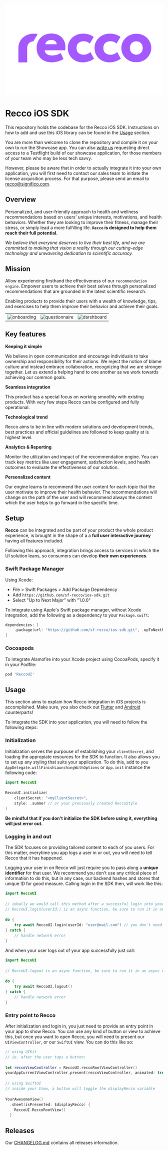 ![recco_header](.art/recco_logo_amethyst.svg)

# Recco iOS SDK

This repository holds the codebase for the Recco iOS SDK. Instructions on how to add and use this iOS library can be found in the [Usage](#usage) section.

You are more than welcome to clone the repository and compile it on your own to run the Showcase app. You can also [write us](mailto:recco@significo.com) requesting direct access to a Testflight build of our showcase application, for those members of your team who may be less tech savvy.

However, please be aware that in order to actually integrate it into your own application, you will first need to contact our sales team to initiate the license acquisition process. For that purpose, please send an email to recco@significo.com.

## Overview

Personalized, and user-friendly approach to health and wellness recommendations based on users' unique interests, motivations, and health behaviors. Whether they are looking to improve their fitness, manage their stress, or simply lead a more fulfilling life. __`Recco` is designed to help them reach their full potential.__

_We believe that everyone deserves to live their best life, and we are committed to making that vision a reality through our cutting-edge technology and unwavering dedication to scientific accuracy._

## Mission

Allow experiencing firsthand the effectiveness of our `recommendation engine`. Empower users to achieve their best selves through personalized recommendations that are grounded in the latest scientific research. 

Enabling products to provide their users with a wealth of knowledge, tips, and exercises to help them improve their behavior and achieve their goals.

|                                      |                                      |                                       |
|--------------------------------------|--------------------------------------|---------------------------------------|
| <picture><source media="(prefers-color-scheme: dark)" srcset=".art/recco-onboarding-dark.gif"><img alt="onboarding" src="./art/recco-onboarding-light.gif"></picture>| <picture><source media="(prefers-color-scheme: dark)" srcset=".art/recco-questionnaire-dark.gif"><img alt="questionnaire" src="./art/recco-questionnaire-light.gif"></picture> | <picture><source media="(prefers-color-scheme: dark)" srcset=".art/recco-dashboard-dark.gif"><img alt="darshboard" src="./art/recco-dashboard-light.gif"></picture> |


## Key features

__Keeping it simple__ 

We believe in open communication and encourage individuals to take ownership and responsibility for their actions. We reject the notion of blame culture and instead embrace collaboration, recognizing that we are stronger together. Let us extend a helping hand to one another as we work towards achieving our common goals.

__Seamless integration__

This product has a special focus on working smoothly with existing products. With very few steps Recco can be configured and fully operational.

__Technological trend__

Recco aims to be in line with modern solutions and development trends, best practices and official guidelines are followed to keep quality at is highest level.

__Analytics & Reporting__ 

Monitor the utilization and impact of the recommendation engine. You can track key metrics like user engagement, satisfaction levels, and health outcomes to evaluate the effectiveness of our solution.

__Personalized content__ 

Our engine learns to recommend the user content for each topic that the user motivate to improve their health behavior. The recommendations will change on the path of the user and will recommend always the content which the user helps to go forward in the specific time.

## Setup

__Recco__ can be integrated and be part of your product the whole product experience, is brought in the shape of a a __full user interactive journey__ having all features included.

Following this approach, integration brings access to services in which the UI solution leans, so consumers can develop __their own experiences__.

### Swift Package Manager

Using Xcode: 

+ File > Swift Packages > Add Package Dependency
+ Add `https://github.com/sf-recco/ios-sdk.git`
+ Select "Up to Next Major" with "1.0.0"

To integrate using Apple's Swift package manager, without Xcode integration, add the following as a dependency to your `Package.swift`:

```swift
dependencies: [
    .package(url: "https://github.com/sf-recco/ios-sdk.git", .upToNextMajor(from: "1.0.0"))
]
```

### Cocoapods

To integrate Alamofire into your Xcode project using CocoaPods, specify it in your Podfile:

```ruby
pod 'ReccoUI'
```

## Usage

This section aims to explain how Recco integration in iOS projects is accomplished. Make sure, you also check out [Flutter][Recco-Flutter] and [Android][Recco-Android] counterparts!

To integrate the SDK into your application, you will need to follow the following steps:

### Initialization

Initialization serves the purpouse of establishing your `clientSecret`, and loading the appropiate resources for the SDK to function. It also allows you to set up any styling that suits your application. To do this, add to you `AppDelegate.willFinishLaunchingWithOptions` or `App.init` instance the following code:

```swift
import ReccoUI

ReccoUI.initialize(
    clientSecret: "<myClientSecret>",
    style: .summer // or your previously created ReccoStyle
)
```

__Be mindful that if you don't initialize the SDK before using it, everything will just error out.__

### Logging in and out

The SDK focuses on providing tailored content to each of you users. For this matter, everytime you app logs a user in or out, you will need to tell Recco that it has happened. 

Logging your user in on Recco will just require you to pass along a __unique identifier__ for that user. We recommend you don't use any critical piece of information to do this, but in any case, our backend hashes and stores that unique ID for good measure. Calling login in the SDK then, will work like this: 

```swift
import ReccoUI

// ideally we would call this method after a successful login into your own system
// ReccoUI.login(userId:) is an async function, be sure to run it in an async context.

do {
    try await ReccoUI.login(userId: "user@mail.com") // you don't need to use an email here, just any unique id related to that user
} catch {
    // handle network error
}
```

And when your user logs out of your app successfully just call: 

```swift
import ReccoUI

// ReccoUI.logout is an async function, be sure to run it in an async context.

do {
    try await ReccoUI.logout()
} catch {
    // handle network error
}
```

### Entry point to Recco

After initialization and login in, you just need to provide an entry point in your app to show Recco. You can use any kind of button or view to achieve this, but once you want to open Recco, you will need to present our `UIViewController`, or our `SwiftUI` view. You can do this like so:

```swift
// using UIKit
// ie. after the user taps a button:

let reccoViewController = ReccoUI.reccoRootViewController()
yourAppCurrentViewController.present(reccoViewController, animated: true)

// using SwiftUI
// inside your View, a button will toggle the displayRecco variable

YourAwesomeView()
  .sheet(isPresented: $displayRecco) {
    ReccoUI.ReccoRootView()
  }
``` 

## Releases

Our [CHANGELOG.md](./CHANGELOG.md) contains all releases information.

[PAT]:https://docs.github.com/en/authentication/keeping-your-account-and-data-secure/managing-your-personal-access-tokens
[Github-Recco]:https://github.com/orgs/viluahealthcare/packages?repo_name=recco-ios-sdk
[Recco-Flutter]:https://github.com/viluahealthcare/recco-flutter-showcase
[Recco-Android]:https://github.com/viluahealthcare/recco-android-sdk

